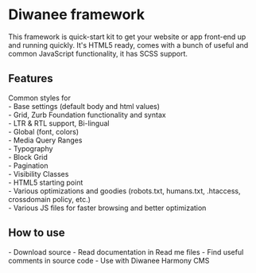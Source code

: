 Diwanee framework
==========

<p>This framework is quick-start kit to get your website or app front-end up and running quickly. It's HTML5 ready, comes with a bunch of useful and common JavaScript functionality, it has SCSS support.<p>

  <h2>Features</h2>
  <p>Common styles for<br>
- Base settings (default body and html values)<br>
- Grid, Zurb Foundation functionality and syntax<br>
- LTR & RTL support, Bi-lingual<br>
- Global (font, colors)<br>
- Media Query Ranges<br>
- Typography<br>
- Block Grid<br>
- Pagination<br>
- Visibility Classes<br>
- HTML5 starting point<br>
- Various optimizations and goodies (robots.txt, humans.txt, .htaccess, crossdomain policy, etc.)<br>
- Various JS files for faster browsing and better optimization<br>
  </p>


<h2>How to use</h2>
- Download source
- Read documentation in Read me files 
- Find useful comments in source code
- Use with Diwanee Harmony CMS
